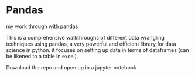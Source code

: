 # Pandas
my work through with pandas

This is a comprehensive walkthroughs of different data wrangling techniques using pandas, a very powerful and efficient library
for data science in python. it focuses on setting up data in terms of dataframes (can be likened to a table in excel).

Download the repo and open up in a jupyter notebook

